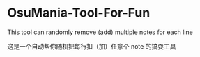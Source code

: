 # OsuMania-Tool-For-Fun

This tool can randomly remove (add) multiple notes for each line

这是一个自动帮你随机把每行扣（加）任意个 note 的搞耍工具
